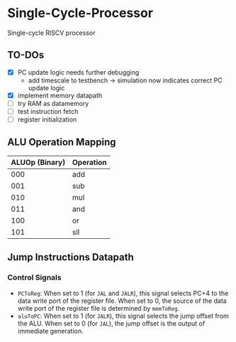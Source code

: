 # Single-Cycle-Processor
Single-cycle RISCV processor

## TO-DOs
- [x] PC update logic needs further debugging
    - add timescale to testbench &rarr; simulation now indicates correct PC update logic 
- [x] implement memory datapath
- [ ] try RAM as datamemory
- [ ] test instruction fetch
- [ ] register initialization

## ALU Operation Mapping

| ALUOp (Binary) | Operation |
|----------------|-----------|
| 000            | add       |
| 001            | sub       |
| 010            | mul       |
| 011            | and       |
| 100            | or        |
| 101            | sll       |

## Jump Instructions Datapath

### Control Signals
- `PCToReg`: When set to 1 (for `JAL` and `JALR`), this signal selects PC+4 to the data write port of the register file. When set to 0, the source of the data write port of the register file is determined by `memToReg`. 
- `aluToPC`: When set to 1 (for `JALR`), this signal selects the jump offset from the ALU. When set to 0 (for `JAL`), the jump offset is the output of immediate generation.
